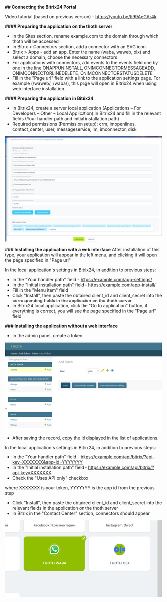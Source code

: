**## Connecting the Bitrix24 Portal**

Video tutorial (based on previous version) - https://youtu.be/ti99AeGAr4k

**#### Preparing the application on the thoth server**

+ In the Sites section, rename example.com to the domain through which thoth will be accessed
+ In Bitrix > Connectors section, add a connector with an SVG icon
+ Bitrix > Apps - add an app. Enter the name (waba, waweb, olx) and select a domain, choose the necessary connectors
+ For applications with connectors, add events to the events field one by one in the line ONAPPUNINSTALL, ONIMCONNECTORMESSAGEADD, ONIMCONNECTORLINEDELETE, ONIMCONNECTORSTATUSDELETE
+ Fill in the "Page url" field with a link to the application settings page. For example (/waweb/, /waba/), this page will open in Bitrix24 when using web interface installation.

**#### Preparing the application in Bitrix24**
+ In Bitrix24, create a server local application (Applications – For Developers – Other – Local Application) in Bitrix24 and fill in the relevant fields (Your handler path and Initial installation path)
+ Required permissions (Permission setup): crm, imopenlines, contact_center, user, messageservice, im, imconnector, disk

![b24 local app](img/b24_local_app.png)

**### Installing the application with a web interface**
After installation of this type, your application will appear in the left menu, and clicking it will open the page specified in "Page url"

In the local application's settings in Bitrix24, in addition to previous steps:

+ In the "Your handler path" field - https://example.com/app-settings/
+ In the "Initial installation path" field - https://example.com/app-install/
+ Fill in the "Menu item" field
+ Click "Install", then paste the obtained client_id and client_secret into the corresponding fields in the application on the thoth server
+ In Bitrix24 local application, click the "Go to application" button, if everything is correct, you will see the page specified in the "Page url" field

**### Installing the application without a web interface**

+ In the admin panel, create a token

![thoth user token](img/token.png)

+ After saving the record, copy the Id displayed in the list of applications.

In the local application's settings in Bitrix24, in addition to previous steps:

+ In the "Your handler path" field -  https://example.com/api/bitrix/?api-key=XXXXXXX&app-id=YYYYYYY
+ In the "Initial installation path" field - https://example.com/api/bitrix/?api-key=XXXXXXX
+ Check the "Uses API only" checkbox

where XXXXXXX is your token, YYYYYYY is the app id from the previous step

+ Click "Install", then paste the obtained client_id and client_secret into the relevant fields in the application on the thoth server
+ In Bitrix in the "Contact Center" section, connectors should appear

![alt text](img/olx-connector.png)
